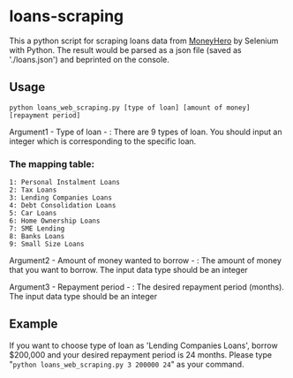 # loans-scraping

This a python script for scraping loans data from [MoneyHero](https://www.moneyhero.com.hk/zh/personal-loan) by Selenium with Python. The result would be parsed as a json file (saved as './loans.json') and beprinted on the console. 

## Usage
```console
python loans_web_scraping.py [type of loan] [amount of money] [repayment period]
```
Argument1 - Type of loan - : There are 9 types of loan. You should input an integer which is corresponding to the specific loan.  
### The mapping table: 

    1: Personal Instalment Loans
    2: Tax Loans
    3: Lending Companies Loans
    4: Debt Consolidation Loans
    5: Car Loans
    6: Home Ownership Loans
    7: SME Lending
    8: Banks Loans
    9: Small Size Loans

Argument2 - Amount of money wanted to borrow - : The amount of money that you want to borrow. The input data type should be an integer

Argument3 - Repayment period - : The desired repayment period (months). The input data type should be an integer

## Example
If you want to choose type of loan as 'Lending Companies Loans', borrow $200,000 and your desired repayment period is 24 months.
Please type "`python loans_web_scraping.py 3 200000 24`" as your command.
